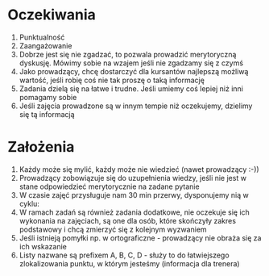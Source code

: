 # Oczekiwania

1. Punktualność
2. Zaangażowanie
3. Dobrze jest się nie zgadzać, to pozwala prowadzić merytoryczną
   dyskusję. Mówimy sobie na wzajem jeśli nie zgadzamy się z czymś
4. Jako prowadzący, chcę dostarczyć dla kursantów najlepszą możliwą
   wartość, jeśli robię coś nie tak proszę o taką informację
5. Zadania dzielą się na łatwe i trudne. Jeśli umiemy coś lepiej niż
   inni pomagamy sobie
6. Jeśli zajęcia prowadzone są w innym tempie niż oczekujemy, dzielimy
   się tą informacją


# Założenia

1. Każdy może się mylić, każdy może nie wiedzieć (nawet prowadzący :-))
2. Prowadzący zobowiązuje się do uzupełnienia wiedzy, jeśli nie jest w
   stane odpowiedzieć merytorycznie na zadane pytanie
3. W czasie zajęć przysługuje nam 30 min przerwy, dysponujemy nią w
   cyklu:
4. W ramach zadań są również zadania dodatkowe, nie oczekuje się ich
   wykonania na zajęciach, są one dla osób, które skończyły zakres
   podstawowy i chcą zmierzyć się z kolejnym wyzwaniem
5. Jeśli istnieją pomyłki np. w ortograficzne - prowadzący nie obraża
   się za ich wskazanie
6. Listy nazwane są prefixem A, B, C, D - służy to do łatwiejszego
   zlokalizowania punktu, w którym jesteśmy (informacja dla trenera)
